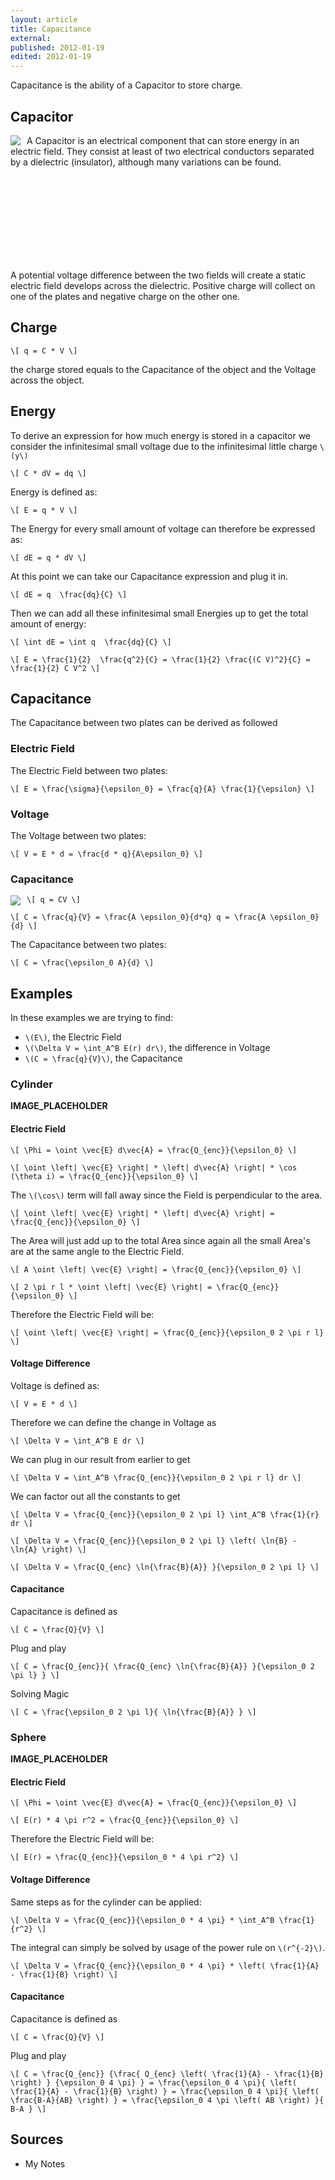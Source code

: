 ```yaml
---
layout: article
title: Capacitance
external:
published: 2012-01-19
edited: 2012-01-19
---
```


Capacitance is the ability of a Capacitor to store charge.

## Capacitor

<img src="http://upload.wikimedia.org/wikipedia/commons/c/cd/Capacitor_schematic_with_dielectric.svg" align="left" style="margin-right: 10px;"/>

A Capacitor is an electrical component that can store energy in an electric field. They consist at least of two electrical conductors separated by a dielectric (insulator), although many variations can be found.

<br />
<br />
<br />
<br />
<br />
<br />
<br />
<br />

A potential voltage difference between the two fields will create a static electric field develops across the dielectric. Positive charge will collect on one of the plates and negative charge on the other one.



## Charge

`\[
q = C * V
\]`

the charge stored equals to the Capacitance of the object and the Voltage across the object.

## Energy

To derive an expression for how much energy is stored in a capacitor we consider the infinitesimal small voltage due to the infinitesimal little charge `\(y\)`

`\[
C * dV = dq
\]`

Energy is defined as:

`\[
E = q * V
\]`

The Energy for every small amount of voltage can therefore be expressed as:

`\[
dE = q * dV
\]`

At this point we can take our Capacitance expression and plug it in.

`\[
dE = q  \frac{dq}{C}
\]`

Then we can add all these infinitesimal small Energies up to get the total amount of energy:

`\[
\int dE = \int q  \frac{dq}{C}
\]`

`\[
E = \frac{1}{2}  \frac{q^2}{C} = \frac{1}{2} \frac{(C V)^2}{C} = \frac{1}{2} C V^2
\]`

## Capacitance

The Capacitance between two plates can be derived as followed

### Electric Field

The Electric Field between two plates:

`\[
E = \frac{\sigma}{\epsilon_0} = \frac{q}{A} \frac{1}{\epsilon}
\]`

### Voltage

The Voltage between two plates:

`\[
V = E * d = \frac{d * q}{A\epsilon_0}
\]`

### Capacitance

<img src="http://upload.wikimedia.org/wikipedia/commons/3/35/Parallel_plate_capacitor.svg" align="left" style="margin-right: 10px;"/>

`\[
q = CV
\]`

`\[
C = \frac{q}{V} = \frac{A \epsilon_0}{d*q} q = \frac{A \epsilon_0}{d}
\]`

The Capacitance between two plates:

`\[
C = \frac{\epsilon_0 A}{d}
\]`

## Examples

In these examples we are trying to find:

- `\(E\)`, the Electric Field
- `\(\Delta V = \int_A^B E(r) dr\)`, the difference in Voltage
- `\(C = \frac{q}{V}\)`, the Capacitance

### Cylinder

**__IMAGE_PLACEHOLDER__**

#### Electric Field

`\[
\Phi = \oint \vec{E} d\vec{A} = \frac{Q_{enc}}{\epsilon_0}
\]`

`\[
\oint \left| \vec{E} \right| * \left| d\vec{A} \right| * \cos (\theta i) = \frac{Q_{enc}}{\epsilon_0}
\]`

The `\(\cos\)` term will fall away since the Field is perpendicular to the area.

`\[
\oint \left| \vec{E} \right| * \left| d\vec{A} \right| = \frac{Q_{enc}}{\epsilon_0}
\]`

The Area will just add up to the total Area since again all the small Area's are at the same angle to the Electric Field.

`\[
A \oint \left| \vec{E} \right| = \frac{Q_{enc}}{\epsilon_0}
\]`

`\[
2 \pi r l * \oint \left| \vec{E} \right| = \frac{Q_{enc}}{\epsilon_0}
\]`

Therefore the Electric Field will be:

`\[
 \oint \left| \vec{E} \right| = \frac{Q_{enc}}{\epsilon_0 2 \pi r l}
\]`

#### Voltage Difference

Voltage is defined as:

`\[
V = E * d
\]`

Therefore we can define the change in Voltage as

`\[
\Delta V = \int_A^B E dr
\]`

We can plug in our result from earlier to get

`\[
\Delta V = \int_A^B \frac{Q_{enc}}{\epsilon_0 2 \pi r l} dr
\]`

We can factor out all the constants to get

`\[
\Delta V = \frac{Q_{enc}}{\epsilon_0 2 \pi l} \int_A^B \frac{1}{r} dr
\]`

`\[
\Delta V = \frac{Q_{enc}}{\epsilon_0 2 \pi l} \left( \ln{B} - \ln{A} \right)
\]`

`\[
\Delta V = \frac{Q_{enc} \ln{\frac{B}{A}} }{\epsilon_0 2 \pi l}
\]`

#### Capacitance

Capacitance is defined as

`\[
C = \frac{Q}{V}
\]`

Plug and play

`\[
C = \frac{Q_{enc}}{ \frac{Q_{enc} \ln{\frac{B}{A}} }{\epsilon_0 2 \pi l} }
\]`

Solving Magic

`\[
C = \frac{\epsilon_0 2 \pi l}{ \ln{\frac{B}{A}} }
\]`

### Sphere

**__IMAGE_PLACEHOLDER__**

#### Electric Field

`\[
\Phi = \oint \vec{E} d\vec{A} = \frac{Q_{enc}}{\epsilon_0}
\]`

`\[
E(r) * 4 \pi r^2 = \frac{Q_{enc}}{\epsilon_0}
\]`

Therefore the Electric Field will be:

`\[
E(r) = \frac{Q_{enc}}{\epsilon_0 * 4 \pi r^2}
\]`

#### Voltage Difference

Same steps as for the cylinder can be applied:

`\[
\Delta V = \frac{Q_{enc}}{\epsilon_0 * 4 \pi} * \int_A^B \frac{1}{r^2}
\]`

The integral can simply be solved by usage of the power rule on `\(r^{-2}\)`.

`\[
\Delta V = \frac{Q_{enc}}{\epsilon_0 * 4 \pi} * \left( \frac{1}{A} - \frac{1}{B} \right)
\]`

#### Capacitance

Capacitance is defined as

`\[
C = \frac{Q}{V}
\]`

Plug and play

`\[
C = \frac{Q_{enc}}
{\frac{ Q_{enc} \left( \frac{1}{A} - \frac{1}{B} \right) }
{\epsilon_0 4 \pi}
} = \frac{\epsilon_0 4 \pi}{ \left( \frac{1}{A} - \frac{1}{B} \right) } =
\frac{\epsilon_0 4 \pi}{ \left( \frac{B-A}{AB} \right) } =
\frac{\epsilon_0 4 \pi \left( AB \right) }{ B-A }
\]`

## Sources

* My Notes